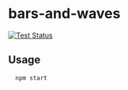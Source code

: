 # bars-and-waves

[![Test Status](https://github.com/derekchuank/bars-and-waves/workflows/Test/badge.svg)](https://github.com/derekchuank/bars-and-waves/actions)

## Usage

```
  npm start
```

